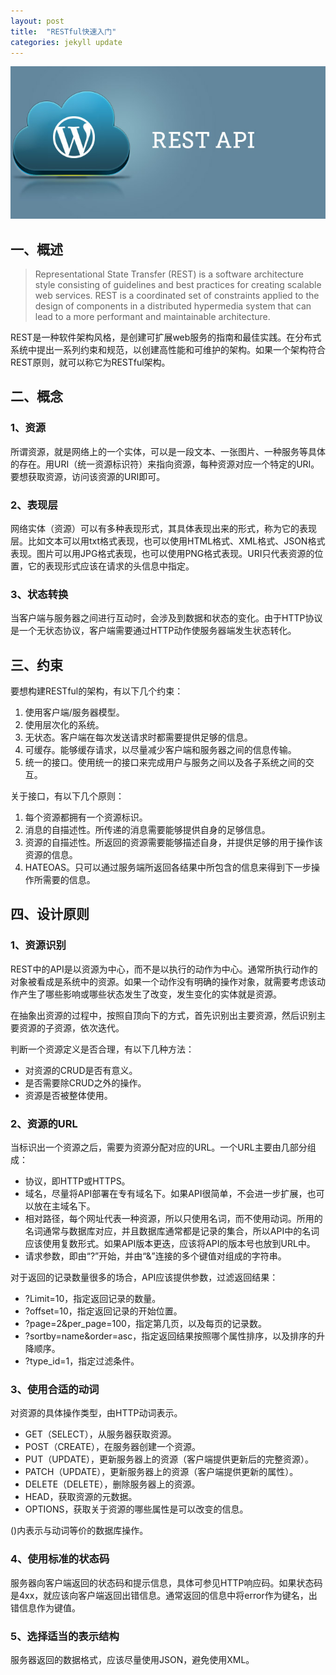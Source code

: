 ```yaml
---
layout: post
title:  "RESTful快速入门"
categories: jekyll update
---
```


![](https://github.com/gefenghua/MarkdownPictures/raw/master/rest_icon.jpg)

## 一、概述
>Representational State Transfer (REST) is a software architecture style consisting of guidelines and best practices for creating scalable web services. REST is a coordinated set of constraints applied to the design of components in a distributed hypermedia system that can lead to a more performant and maintainable architecture.

REST是一种软件架构风格，是创建可扩展web服务的指南和最佳实践。在分布式系统中提出一系列约束和规范，以创建高性能和可维护的架构。如果一个架构符合REST原则，就可以称它为RESTful架构。

## 二、概念

### 1、资源
所谓资源，就是网络上的一个实体，可以是一段文本、一张图片、一种服务等具体的存在。用URI（统一资源标识符）来指向资源，每种资源对应一个特定的URI。要想获取资源，访问该资源的URI即可。

### 2、表现层
网络实体（资源）可以有多种表现形式，其具体表现出来的形式，称为它的表现层。比如文本可以用txt格式表现，也可以使用HTML格式、XML格式、JSON格式表现。图片可以用JPG格式表现，也可以使用PNG格式表现。URI只代表资源的位置，它的表现形式应该在请求的头信息中指定。

### 3、状态转换
当客户端与服务器之间进行互动时，会涉及到数据和状态的变化。由于HTTP协议是一个无状态协议，客户端需要通过HTTP动作使服务器端发生状态转化。

## 三、约束
要想构建RESTful的架构，有以下几个约束：

1. 使用客户端/服务器模型。
2. 使用层次化的系统。
3. 无状态。客户端在每次发送请求时都需要提供足够的信息。
4. 可缓存。能够缓存请求，以尽量减少客户端和服务器之间的信息传输。
5. 统一的接口。使用统一的接口来完成用户与服务之间以及各子系统之间的交互。

关于接口，有以下几个原则：

1. 每个资源都拥有一个资源标识。
2. 消息的自描述性。所传递的消息需要能够提供自身的足够信息。
3. 资源的自描述性。所返回的资源需要能够描述自身，并提供足够的用于操作该资源的信息。
4. HATEOAS。只可以通过服务端所返回各结果中所包含的信息来得到下一步操作所需要的信息。

## 四、设计原则

### 1、资源识别
REST中的API是以资源为中心，而不是以执行的动作为中心。通常所执行动作的对象被看成是系统中的资源。如果一个动作没有明确的操作对象，就需要考虑该动作产生了哪些影响或哪些状态发生了改变，发生变化的实体就是资源。

在抽象出资源的过程中，按照自顶向下的方式，首先识别出主要资源，然后识别主要资源的子资源，依次迭代。

判断一个资源定义是否合理，有以下几种方法：

* 对资源的CRUD是否有意义。
* 是否需要除CRUD之外的操作。
* 资源是否被整体使用。

### 2、资源的URL
当标识出一个资源之后，需要为资源分配对应的URL。一个URL主要由几部分组成：

* 协议，即HTTP或HTTPS。
* 域名，尽量将API部署在专有域名下。如果API很简单，不会进一步扩展，也可以放在主域名下。
* 相对路径，每个网址代表一种资源，所以只使用名词，而不使用动词。所用的名词通常与数据库对应，并且数据库通常都是记录的集合，所以API中的名词应该使用复数形式。如果API版本更迭，应该将API的版本号也放到URL中。
* 请求参数，即由“?”开始，并由“&”连接的多个键值对组成的字符串。

对于返回的记录数量很多的场合，API应该提供参数，过滤返回结果：

* ?Limit=10，指定返回记录的数量。
* ?offset=10，指定返回记录的开始位置。
* ?page=2&per_page=100，指定第几页，以及每页的记录数。
* ?sortby=name&order=asc，指定返回结果按照哪个属性排序，以及排序的升降顺序。
* ?type_id=1，指定过滤条件。

### 3、使用合适的动词
对资源的具体操作类型，由HTTP动词表示。

* GET（SELECT），从服务器获取资源。
* POST（CREATE），在服务器创建一个资源。
* PUT（UPDATE），更新服务器上的资源（客户端提供更新后的完整资源）。
* PATCH（UPDATE），更新服务器上的资源（客户端提供更新的属性）。
* DELETE（DELETE），删除服务器上的资源。
* HEAD，获取资源的元数据。
* OPTIONS，获取关于资源的哪些属性是可以改变的信息。

()内表示与动词等价的数据库操作。

### 4、使用标准的状态码
服务器向客户端返回的状态码和提示信息，具体可参见HTTP响应码。如果状态码是4xx，就应该向客户端返回出错信息。通常返回的信息中将error作为键名，出错信息作为键值。

### 5、选择适当的表示结构
服务器返回的数据格式，应该尽量使用JSON，避免使用XML。
